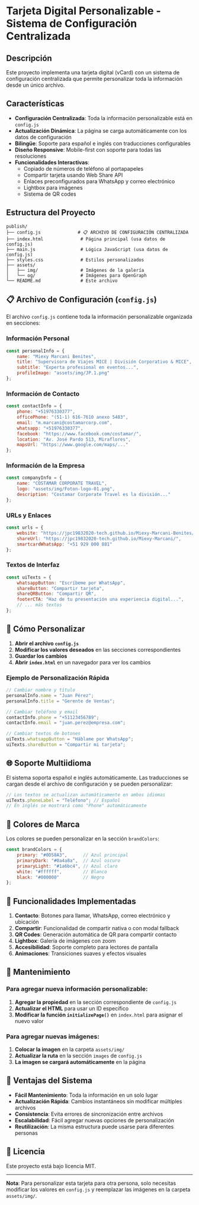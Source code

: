 # Tarjeta Digital Personalizable - Sistema de Configuración Centralizada

## Descripción

Este proyecto implementa una tarjeta digital (vCard) con un sistema de configuración centralizada que permite personalizar toda la información desde un único archivo.

## Características

- **Configuración Centralizada**: Toda la información personalizable está en `config.js`
- **Actualización Dinámica**: La página se carga automáticamente con los datos de configuración
- **Bilingüe**: Soporte para español e inglés con traducciones configurables
- **Diseño Responsive**: Mobile-first con soporte para todas las resoluciones
- **Funcionalidades Interactivas**:
  - Copiado de números de teléfono al portapapeles
  - Compartir tarjeta usando Web Share API
  - Enlaces preconfigurados para WhatsApp y correo electrónico
  - Lightbox para imágenes
  - Sistema de QR codes

## Estructura del Proyecto

```
publish/
├── config.js              # 📋 ARCHIVO DE CONFIGURACIÓN CENTRALIZADA
├── index.html              # Página principal (usa datos de config.js)
├── main.js                 # Lógica JavaScript (usa datos de config.js)
├── styles.css              # Estilos personalizados
├── assets/
│   ├── img/                # Imágenes de la galería
│   └── og/                 # Imágenes para OpenGraph
└── README.md               # Este archivo
```

## 📋 Archivo de Configuración (`config.js`)

El archivo `config.js` contiene toda la información personalizable organizada en secciones:

### Información Personal
```javascript
const personalInfo = {
    name: "Miexy Marcani Benites",
    title: "Supervisora de Viajes MICE | División Corporativo & MICE",
    subtitle: "Experta profesional en eventos...",
    profileImage: "assets/img/JP.1.png"
};
```

### Información de Contacto
```javascript
const contactInfo = {
    phone: "+51976330377",
    officePhone: "(51-1) 616-7610 anexo 5483",
    email: "m.marcani@costamarcorp.com",
    whatsapp: "+51976330377",
    facebook: "https://www.facebook.com/costamar/",
    location: "Av. José Pardo 513, Miraflores",
    mapsUrl: "https://www.google.com/maps/..."
};
```

### Información de la Empresa
```javascript
const companyInfo = {
    name: "COSTAMAR CORPORATE TRAVEL",
    logo: "assets/img/Foton-logo-01.png",
    description: "Costamar Corporate Travel es la división..."
};
```

### URLs y Enlaces
```javascript
const urls = {
    website: "https://jpc19832020-tech.github.io/Miexy-Marcani-Benites/",
    shareUrl: "https://jpc19832020-tech.github.io/Miexy-Marcani/",
    smartcardWhatsApp: "+51 929 000 881"
};
```

### Textos de Interfaz
```javascript
const uiTexts = {
    whatsappButton: "Escríbeme por WhatsApp",
    shareButton: "Compartir tarjeta",
    shareQRButton: "Compartir QR",
    footerCTA: "Haz de tu presentación una experiencia digital...",
    // ... más textos
};
```

## 🚀 Cómo Personalizar

1. **Abrir el archivo `config.js`**
2. **Modificar los valores deseados** en las secciones correspondientes
3. **Guardar los cambios**
4. **Abrir `index.html`** en un navegador para ver los cambios

### Ejemplo de Personalización Rápida

```javascript
// Cambiar nombre y título
personalInfo.name = "Juan Pérez";
personalInfo.title = "Gerente de Ventas";

// Cambiar teléfono y email
contactInfo.phone = "+51123456789";
contactInfo.email = "juan.perez@empresa.com";

// Cambiar textos de botones
uiTexts.whatsappButton = "Háblame por WhatsApp";
uiTexts.shareButton = "Compartir mi tarjeta";
```

## 🌐 Soporte Multiidioma

El sistema soporta español e inglés automáticamente. Las traducciones se cargan desde el archivo de configuración y se pueden personalizar:

```javascript
// Los textos se actualizan automáticamente en ambos idiomas
uiTexts.phoneLabel = "Teléfono"; // Español
// En inglés se mostrará como "Phone" automáticamente
```

## 🎨 Colores de Marca

Los colores se pueden personalizar en la sección `brandColors`:

```javascript
const brandColors = {
    primary: "#0D58A3",      // Azul principal
    primaryDark: "#0a4a8a",  // Azul oscuro
    primaryLight: "#1a6bc4", // Azul claro
    white: "#ffffff",        // Blanco
    black: "#000000"         // Negro
};
```

## 📱 Funcionalidades Implementadas

1. **Contacto**: Botones para llamar, WhatsApp, correo electrónico y ubicación
2. **Compartir**: Funcionalidad de compartir nativa o con modal fallback
3. **QR Codes**: Generación automática de QR para compartir contacto
4. **Lightbox**: Galería de imágenes con zoom
5. **Accesibilidad**: Soporte completo para lectores de pantalla
6. **Animaciones**: Transiciones suaves y efectos visuales

## 🔧 Mantenimiento

### Para agregar nueva información personalizable:

1. **Agregar la propiedad** en la sección correspondiente de `config.js`
2. **Actualizar el HTML** para usar un ID específico
3. **Modificar la función `initializePage()`** en `index.html` para asignar el nuevo valor

### Para agregar nuevas imágenes:

1. **Colocar la imagen** en la carpeta `assets/img/`
2. **Actualizar la ruta** en la sección `images` de `config.js`
3. **La imagen se cargará automáticamente** en la página

## 🌟 Ventajas del Sistema

- **Fácil Mantenimiento**: Toda la información en un solo lugar
- **Actualización Rápida**: Cambios instantáneos sin modificar múltiples archivos
- **Consistencia**: Evita errores de sincronización entre archivos
- **Escalabilidad**: Fácil agregar nuevas opciones de personalización
- **Reutilización**: La misma estructura puede usarse para diferentes personas

## 📄 Licencia

Este proyecto está bajo licencia MIT.

---

**Nota**: Para personalizar esta tarjeta para otra persona, solo necesitas modificar los valores en `config.js` y reemplazar las imágenes en la carpeta `assets/img/`.